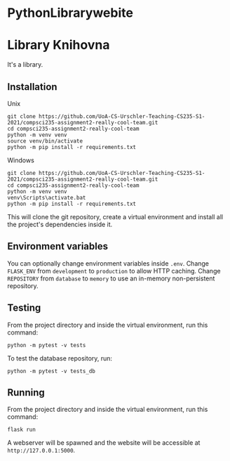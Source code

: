 # PythonLibrarywebite
# Library Knihovna

It's a library.

## Installation

Unix
```shell
git clone https://github.com/UoA-CS-Urschler-Teaching-CS235-S1-2021/compsci235-assignment2-really-cool-team.git
cd compsci235-assignment2-really-cool-team
python -m venv venv
source venv/bin/activate
python -m pip install -r requirements.txt
```

Windows
```shell
git clone https://github.com/UoA-CS-Urschler-Teaching-CS235-S1-2021/compsci235-assignment2-really-cool-team.git
cd compsci235-assignment2-really-cool-team
python -m venv venv
venv\Scripts\activate.bat
python -m pip install -r requirements.txt
```

This will clone the git repository, create a virtual environment and install all the project's dependencies inside it.

## Environment variables

You can optionally change environment variables inside `.env`.
Change `FLASK_ENV` from `development` to `production` to allow HTTP caching.
Change `REPOSITORY` from `database` to `memory` to use an in-memory non-persistent repository.

## Testing

From the project directory and inside the virtual environment, run this command:
```shell
python -m pytest -v tests
```

To test the database repository, run:
```shell
python -m pytest -v tests_db
```

## Running

From the project directory and inside the virtual environment, run this command:

```shell
flask run
```

A webserver will be spawned and the website will be accessible at `http://127.0.0.1:5000`.

